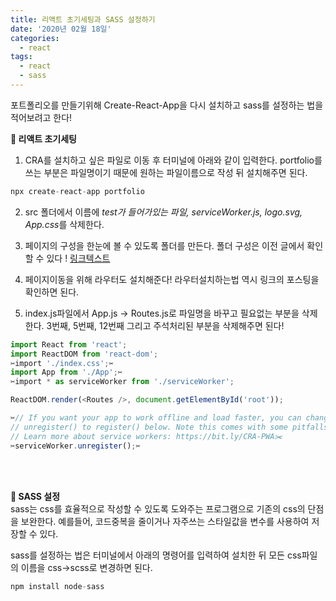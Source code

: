 ```yaml
---
title: 리액트 초기세팅과 SASS 설정하기
date: '2020년 02월 18일'
categories:
  - react
tags:
  - react
  - sass
---
```


포트폴리오를 만들기위해 Create-React-App을 다시 설치하고 sass를 설정하는 법을 적어보려고 한다!

**📌 리액트 초기세팅**

1. CRA를 설치하고 싶은 파일로 이동 후 터미널에 아래와 같이 입력한다. portfolio를 쓰는 부분은 파일명이기 때문에 원하는 파일이름으로 작성 뒤 설치해주면 된다.

```js
npx create-react-app portfolio
```

2. src 폴더에서 이름에 *test가 들어가있는 파일, serviceWorker.js, logo.svg, App.css*를 삭제한다.

3. 페이지의 구성을 한눈에 볼 수 있도록 폴더를 만든다. 폴더 구성은 이전 글에서 확인할 수 있다 !
   [링크텍스트](https://velog.io/@ppl8709/Instagram%EC%9D%84-react%EB%A1%9C-%EB%B0%94%EA%BE%B8%EA%B8%B0)

4. 페이지이동을 위해 라우터도 설치해준다! 라우터설치하는법 역시 링크의 포스팅을 확인하면 된다.

5. index.js파일에서 App.js -> Routes.js로 파일명을 바꾸고 필요없는 부분을 삭제한다. 3번째, 5번째, 12번째 그리고 주석처리된 부분을 삭제해주면 된다!

```js
import React from 'react';
import ReactDOM from 'react-dom';
✂️import './index.css';✂️
import App from './App';✂️
✂️import * as serviceWorker from './serviceWorker';

ReactDOM.render(<Routes />, document.getElementById('root'));

✂️// If you want your app to work offline and load faster, you can change
// unregister() to register() below. Note this comes with some pitfalls.
// Learn more about service workers: https://bit.ly/CRA-PWA✂️
✂️serviceWorker.unregister();✂️
```

</br>
</br>

**📌 SASS 설정**
</br>
sass는 css를 효율적으로 작성할 수 있도록 도와주는 프로그램으로 기존의 css의 단점을 보완한다. 예를들어, 코드중복을 줄이거나 자주쓰는 스타일값을 변수를 사용하여 저장할 수 있다.

sass를 설정하는 법은 터미널에서 아래의 명령어를 입력하여 설치한 뒤 모든 css파일의 이름을 css->scss로 변경하면 된다.

```js
npm install node-sass
```
